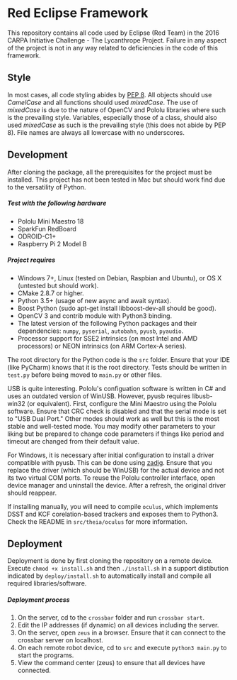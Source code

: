 # Red Eclipse Framework

This repository contains all code used by Eclipse (Red Team) in the 2016 CARPA Initiative Challenge - The Lycanthrope Project. Failure in any aspect of the project is not in any way related to deficiencies in the code of this framework.

## Style

In most cases, all code styling abides by [PEP 8](https://www.python.org/dev/peps/pep-0008/). All objects should use *CamelCase* and all functions should used *mixedCase*. The use of *mixedCase* is due to the nature of OpenCV and Pololu libraries where such is the prevailing style. Variables, especially those of a class, should also used *mixedCase* as such is the prevailing style (this does not abide by PEP 8). File names are always all lowercase with no underscores.

## Development

After cloning the package, all the prerequisites for the project must be installed. This project has not been tested in Mac but should work find due to the versatility of Python.

##### Test with the following hardware
- Pololu Mini Maestro 18
- SparkFun RedBoard
- ODROID-C1+
- Raspberry Pi 2 Model B

##### Project requires
- Windows 7+, Linux (tested on Debian, Raspbian and Ubuntu), or OS X (untested but should work).
- CMake 2.8.7 or higher.
- Python 3.5+ (usage of new async and await syntax).
- Boost Python (sudo apt-get install libboost-dev-all should be good).
- OpenCV 3 and contrib module with Python3 binding.
- The latest version of the following Python packages and their dependencies: `numpy`, `pyserial`, `autobahn`, `pyusb`, `pyaudio`.
- Processor support for SSE2 intrinsics (on most Intel and AMD processors) or NEON intrinsics (on ARM Cortex-A series).

The root directory for the Python code is the `src` folder. Ensure that your IDE (like PyCharm) knows that it is the root directory. Tests should be written in `test.py` before being moved to `main.py` or other files.

USB is quite interesting. Pololu's configuation software is written in C# and uses an outdated version of WinUSB. However, pyusb requires libusb-win32 (or equivalent). First, configure the Mini Maestro using the Pololu software. Ensure that CRC check is disabled and that the serial mode is set to "USB Dual Port." Other modes should work as well but this is the most stable and well-tested mode. You may modify other parameters to your liking but be prepared to change code parameters if things like period and timeout are changed from their default value.

For Windows, it is necessary after initial configuration to install a driver compatible with pyusb. This can be done using [zadig](http://zadig.akeo.ie/). Ensure that you replace the driver (which should be WinUSB) for the actual device and not its two virtual COM ports. To reuse the Pololu controller interface, open device manager and uninstall the device. After a refresh, the original driver should reappear. 

If installing manually, you will need to compile `oculus`, which implements DSST and KCF corelation-based trackers and exposes them to Python3. Check the README in `src/theia/oculus` for more information.

## Deployment
  
Deployment is done by first cloning the repository on a remote device. Execute `chmod +x install.sh` and then `./install.sh` in a support distibution indicated by `deploy/install.sh` to automatically install and compile all required libraries/software.

##### Deployment process
1. On the server, cd to the `crossbar` folder and run `crossbar start`.
2. Edit the IP addresses (if dynamic) on all devices including the server.
3. On the server, open `zeus` in a browser. Ensure that it can connect to the crossbar server on localhost.
4. On each remote robot device, cd to `src` and execute `python3 main.py` to start the programs.
5. View the command center (zeus) to ensure that all devices have connected.
